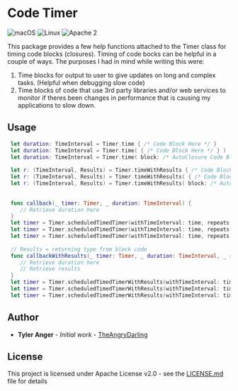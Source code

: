 # Code Timer
![macOS](https://img.shields.io/badge/os-macOS-green.svg?style=flat)
![Linux](https://img.shields.io/badge/os-linux-green.svg?style=flat)
![Apache 2](https://img.shields.io/badge/license-Apache2-blue.svg?style=flat)

This package provides a few help functions attached to the Timer class for timing code blocks (closures).
Timing of code bocks can be helpful in a couple of ways.  The purposes I had in mind while writing this were:
1. Time blocks for output to user to give updates on long and complex tasks. (Helpful when debugging slow code)
2. Time blocks of code that use 3rd party libraries and/or web services to monitor if theres been changes in performance that is causing my applications to slow down.

## Usage
```swift
 let duration: TimeInterval = Timer.time { /* Code Block Here */ }
 let duration: TimeInterval = Timer.time( { /* Code Block Here */ } )
 let duration: TimeInterval = Timer.time( block: /* AutoClosure Code Block Here */ )
 
 let r: (TimeInterval, Results) = Timer.timeWithResults { /* Code Block Here, returning Results */ }
 let r: (TimeInterval, Results) = Timer.timeWithResults( { /* Code Block Here, returning Results */ } )
 let r: (TimeInterval, Results) = Timer.timeWithResults( block: /* AutoClosure Code Block Here, returning Results */ )
 
 
 func callback(_ timer: Timer, _ duration: TimeInterval) {
    // Retrieve duration here
 }
 let timer = Timer.scheduledTimedTimer(withTimeInterval: time, repeats: false, callback: callback) { /* Code Block Here */ }
 let timer = Timer.scheduledTimedTimer(withTimeInterval: time, repeats: false, callback: callback, { /* Code Block Here */ })
 let timer = Timer.scheduledTimedTimer(withTimeInterval: time, repeats: false, callback: callback, block: { /* AutoClosure Code Block Here */ })
 
 // Results = returning type from block code
 func callbackWithResults(_ timer: Timer, _ duration: TimeInterval, _ results: Results) {
    // Retrieve duration here
    // Retrieve results
 }
 let timer = Timer.scheduledTimedTimerWithResults(withTimeInterval: time, repeats: false, callback: callbackWithResults) { /* Code Block Here, returning Results */ }
 let timer = Timer.scheduledTimedTimerWithResults(withTimeInterval: time, repeats: false, callback: callbackWithResults, { /* Code Block Here, returning Results */ })
 let timer = Timer.scheduledTimedTimerWithResults(withTimeInterval: time, repeats: false, callback: callbackWithResults, block: { /* AutoClosure Code Block Here, returning Results */ })
```
## Author

* **Tyler Anger** - *Initial work* - [TheAngryDarling](https://github.com/TheAngryDarling)

## License

This project is licensed under Apache License v2.0 - see the [LICENSE.md](LICENSE.md) file for details
